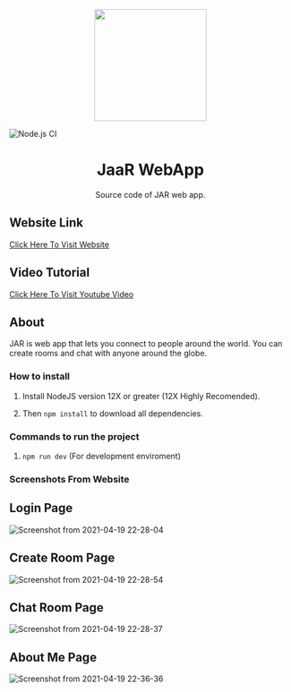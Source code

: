 <div align="center">
    <a href="https://github.com/Creatoon/Jaar-Chat-WebApp">
        <img width="200" height="200" src="https://i.ibb.co/jzR1d33/github-logo.jpg">
    </a>
</div>

![Node.js CI](https://github.com/Creatoon/Jar-web-app/workflows/Node.js%20CI/badge.svg?branch=master)


<h1 align="center">JaaR WebApp</h1>
<p align="center">
  Source code of JAR web app.
</p>

## Website Link

<a href="https://jaarr.herokuapp.com/">
        Click Here To Visit Website
</a>

## Video Tutorial
<a href="https://www.youtube.com/watch?v=bxZ6Une2ihc">
        Click Here To Visit Youtube Video
</a>

## About

JAR is web app that lets you connect to people around the world. You can create rooms and chat with anyone around the globe.

### How to install

1. Install NodeJS version 12X or greater (12X Highly Recomended).

2. Then `npm install` to download all dependencies.

### Commands to run the project

1. `npm run dev` (For development enviroment)

### Screenshots From Website

## Login Page

![Screenshot from 2021-04-19 22-28-04](https://user-images.githubusercontent.com/65965202/115274909-cc35ae80-a15e-11eb-8176-eb16b0a7dbd2.png)

## Create Room Page

![Screenshot from 2021-04-19 22-28-54](https://user-images.githubusercontent.com/65965202/115275045-e8d1e680-a15e-11eb-96e4-b542b9f8958d.png)

## Chat Room Page

![Screenshot from 2021-04-19 22-28-37](https://user-images.githubusercontent.com/65965202/115275208-26367400-a15f-11eb-9f18-fc4514abf6fd.png)

## About Me Page

![Screenshot from 2021-04-19 22-36-36](https://user-images.githubusercontent.com/65965202/115275676-bb396d00-a15f-11eb-9466-483dae64ace0.png)




